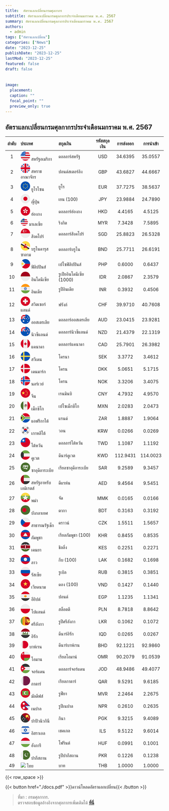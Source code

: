 ```yaml
---
title: 	อัตราแลกเปลี่ยนกรมศุลกากร
subtitle: อัตราแลกเปลี่ยนกรมศุลกากรประจำเดือนมกราคม พ.ศ. 2567
summary: อัตราแลกเปลี่ยนกรมศุลกากรประจำเดือนมกราคม พ.ศ. 2567
authors:
  - admin
tags: ["อัตราแลกเปลี่ยน"]
categories: ["News"]
date: "2023-12-25"
publishDate: "2023-12-25"
lastMod: "2023-12-25"
featured: false
draft: false


image:
  placement:
  caption: ""
  focal_point: ""
  preview_only: true
---
```



## อัตราแลกเปลี่ยนกรมศุลกากรประจำเดือนมกราคม พ.ศ. 2567





| ลำดับ |ประเทศ |สกุลเงิน |รหัสสกุลเงิน |การส่งออก |การนำเข้า |
|:-----:|:----------|:----------|:----------:|:----------:|:----------:|
| 1 |![](https://github.com/ecs-support/KM/blob/master/resource/flags/EX/30_30/USD.png?raw=true=20x20) สหรัฐอเมริกา |ดอลลาร์สหรัฐ |USD |34.6395 |35.0557 |
| 2 |![](https://github.com/ecs-support/KM/blob/master/resource/flags/EX/30_30/GBP.png?raw=true=20x20) สหราชอาณาจักร |ปอนด์สเตอร์ลิง |GBP |43.6827 |44.6667 |
| 3 |![](https://github.com/ecs-support/KM/blob/master/resource/flags/EX/30_30/EUR.png?raw=true=20x20) ยูโรโซน |ยูโร |EUR |37.7275 |38.5637 |
| 4 |![](https://github.com/ecs-support/KM/blob/master/resource/flags/EX/30_30/JPY.png?raw=true=20x20) ญี่ปุ่น |เยน (100) |JPY |23.9884 |24.7890 |
| 5 |![](https://github.com/ecs-support/KM/blob/master/resource/flags/EX/30_30/HKD.png?raw=true=20x20) ฮ่องกง |ดอลลาร์ฮ่องกง |HKD |4.4165 |4.5125 |
| 6 |![](https://github.com/ecs-support/KM/blob/master/resource/flags/EX/30_30/MYR.png?raw=true=20x20) มาเลเซีย |ริงกิต |MYR |7.3428 |7.5895 |
| 7 |![](https://github.com/ecs-support/KM/blob/master/resource/flags/EX/30_30/SGD.png?raw=true=20x20) สิงคโปร์ |ดอลลาร์สิงคโปร์ |SGD |25.8823 |26.5328 |
| 8 |![](https://github.com/ecs-support/KM/blob/master/resource/flags/EX/30_30/BND.png?raw=true=20x20) บรูไนดารุสซาลาม |ดอลลาร์บรูไน |BND |25.7711 |26.6191 |
| 9 |![](https://github.com/ecs-support/KM/blob/master/resource/flags/EX/30_30/PHP.png?raw=true=20x20) ฟิลิปปินส์ |เปโซฟิลิปปินส์ |PHP |0.6000 |0.6437 |
| 10 |![](https://github.com/ecs-support/KM/blob/master/resource/flags/EX/30_30/IDR.png?raw=true=20x20) อินโดนีเซีย |รูเปียอินโดนีเซีย (1000) |IDR |2.0867 |2.3579 |
| 11 |![](https://github.com/ecs-support/KM/blob/master/resource/flags/EX/30_30/INR.png?raw=true=20x20) อินเดีย |รูปีอินเดีย |INR |0.3932 |0.4506 |
| 12 |![](https://github.com/ecs-support/KM/blob/master/resource/flags/EX/30_30/CHF.png?raw=true=20x20) สวิตเซอร์แลนด์ |ฟรังก์ |CHF |39.9710 |40.7608 |
| 13 |![](https://github.com/ecs-support/KM/blob/master/resource/flags/EX/30_30/AUD.png?raw=true=20x20) ออสเตรเลีย |ดอลลาร์ออสเตรเลีย |AUD |23.0415 |23.9281 |
| 14 |![](https://github.com/ecs-support/KM/blob/master/resource/flags/EX/30_30/NZD.png?raw=true=20x20) นิวซีแลนด์ |ดอลลาร์นิวซีแลนด์ |NZD |21.4379 |22.1319 |
| 15 |![](https://github.com/ecs-support/KM/blob/master/resource/flags/EX/30_30/CAD.png?raw=true=20x20) แคนาดา |ดอลลาร์แคนาดา |CAD |25.7901 |26.3982 |
| 16 |![](https://github.com/ecs-support/KM/blob/master/resource/flags/EX/30_30/SEK.png?raw=true=20x20) สวีเดน |โครนา |SEK |3.3772 |3.4612 |
| 17 |![](https://github.com/ecs-support/KM/blob/master/resource/flags/EX/30_30/DKK.png?raw=true=20x20) เดนมาร์ก |โครน |DKK |5.0651 |5.1715 |
| 18 |![](https://github.com/ecs-support/KM/blob/master/resource/flags/EX/30_30/NOK.png?raw=true=20x20) นอร์เวย์ |โครน |NOK |3.3206 |3.4075 |
| 19 |![](https://github.com/ecs-support/KM/blob/master/resource/flags/EX/30_30/CNY.png?raw=true=20x20) จีน |เรนมินบิ |CNY |4.7932 |4.9570 |
| 20 |![](https://github.com/ecs-support/KM/blob/master/resource/flags/EX/30_30/MXN.png?raw=true=20x20) เม็กซิโก |เปโซเม็กซิโก |MXN |2.0283 |2.0473 |
| 21 |![](https://github.com/ecs-support/KM/blob/master/resource/flags/EX/30_30/ZAR.png?raw=true=20x20) แอฟริกาใต้ |แรนด์ |ZAR |1.8887 |1.9064 |
| 22 |![](https://github.com/ecs-support/KM/blob/master/resource/flags/EX/30_30/KRW.png?raw=true=20x20) เกาหลีใต้ |วอน |KRW |0.0266 |0.0269 |
| 23 |![](https://github.com/ecs-support/KM/blob/master/resource/flags/EX/30_30/TWD.png?raw=true=20x20) ไต้หวัน |ดอลลาร์ไต้หวัน |TWD |1.1087 |1.1192 |
| 24 |![](https://github.com/ecs-support/KM/blob/master/resource/flags/EX/30_30/KWD.png?raw=true=20x20) คูเวต |ดีนาร์คูเวต |KWD |112.9431 |114.0023 |
| 25 |![](https://github.com/ecs-support/KM/blob/master/resource/flags/EX/30_30/SAR.png?raw=true=20x20) ซาอุดีอาระเบีย |เรียลซาอุดีอาระเบีย |SAR |9.2589 |9.3457 |
| 26 |![](https://github.com/ecs-support/KM/blob/master/resource/flags/EX/30_30/AED.png?raw=true=20x20) สหรัฐอาหรับเอมิเรตส์ |ดีแรห์น |AED |9.4564 |9.5451 |
| 27 |![](https://github.com/ecs-support/KM/blob/master/resource/flags/EX/30_30/MMK.png?raw=true=20x20) พม่า |จัด |MMK |0.0165 |0.0166 |
| 28 |![](https://github.com/ecs-support/KM/blob/master/resource/flags/EX/30_30/BDT.png?raw=true=20x20) บังกลาเทศ |ตากา |BDT |0.3163 |0.3192 |
| 29 |![](https://github.com/ecs-support/KM/blob/master/resource/flags/EX/30_30/CZK.png?raw=true=20x20) สาธารณรัฐเช็ก |คราวน์ |CZK |1.5511 |1.5657 |
| 30 |![](https://github.com/ecs-support/KM/blob/master/resource/flags/EX/30_30/KHR.png?raw=true=20x20) กัมพูชา |เรียลกัมพูชา (100) |KHR |0.8455 |0.8535 |
| 31 |![](https://github.com/ecs-support/KM/blob/master/resource/flags/EX/30_30/KES.png?raw=true=20x20) เคนยา |ชิลลิ่ง |KES |0.2251 |0.2271 |
| 32 |![](https://github.com/ecs-support/KM/blob/master/resource/flags/EX/30_30/LAK.png?raw=true=20x20) ลาว |กีบ (100) |LAK |0.1682 |0.1698 |
| 33 |![](https://github.com/ecs-support/KM/blob/master/resource/flags/EX/30_30/RUB.png?raw=true=20x20) รัสเซีย |รูเบิล |RUB |0.3815 |0.3851 |
| 34 |![](https://github.com/ecs-support/KM/blob/master/resource/flags/EX/30_30/VND.png?raw=true=20x20) เวียดนาม |ดอง (100) |VND |0.1427 |0.1440 |
| 35 |![](https://github.com/ecs-support/KM/blob/master/resource/flags/EX/30_30/EGP.png?raw=true=20x20) อียิปต์ |ปอนด์ |EGP |1.1235 |1.1341 |
| 36 |![](https://github.com/ecs-support/KM/blob/master/resource/flags/EX/30_30/PLN.png?raw=true=20x20) โปแลนด์ |สล็อตตี |PLN |8.7818 |8.8642 |
| 37 |![](https://github.com/ecs-support/KM/blob/master/resource/flags/EX/30_30/LKR.png?raw=true=20x20) ศรีลังกา |รูปีศรีลังกา |LKR |0.1062 |0.1072 |
| 38 |![](https://github.com/ecs-support/KM/blob/master/resource/flags/EX/30_30/IQD.png?raw=true=20x20) อิรัก |ดีนาร์อิรัก |IQD |0.0265 |0.0267 |
| 39 |![](https://github.com/ecs-support/KM/blob/master/resource/flags/EX/30_30/BHD.png?raw=true=20x20) บาห์เรน |ดีนาร์บาห์เรน |BHD |92.1221 |92.9860 |
| 40 |![](https://github.com/ecs-support/KM/blob/master/resource/flags/EX/30_30/OMR.png?raw=true=20x20) โอมาน |เรียลโอมาน์ |OMR |90.2079 |91.0539 |
| 41 |![](https://github.com/ecs-support/KM/blob/master/resource/flags/EX/30_30/JOD.png?raw=true=20x20) จอร์แดน |ดอลลาร์จอร์แดน |JOD |48.9486 |49.4077 |
| 42 |![](https://github.com/ecs-support/KM/blob/master/resource/flags/EX/30_30/QAR.png?raw=true=20x20) กาตาร์ |เรียลกาตาร์ |QAR |9.5291 |9.6185 |
| 43 |![](https://github.com/ecs-support/KM/blob/master/resource/flags/EX/30_30/MVR.png?raw=true=20x20) มัลดีฟส์ |รูฟียา |MVR |2.2464 |2.2675 |
| 44 |![](https://github.com/ecs-support/KM/blob/master/resource/flags/EX/30_30/NPR.png?raw=true=20x20) เนปาล |รูปีเนปาล |NPR |0.2610 |0.2635 |
| 45 |![](https://github.com/ecs-support/KM/blob/master/resource/flags/EX/30_30/PGK.png?raw=true=20x20) ปาปัวนิวกินี |กินา |PGK |9.3215 |9.4089 |
| 46 |![](https://github.com/ecs-support/KM/blob/master/resource/flags/EX/30_30/ILS.png?raw=true=20x20) อิสราเอล |เชคเกล |ILS |9.5122 |9.6014 |
| 47 |![](https://github.com/ecs-support/KM/blob/master/resource/flags/EX/30_30/HUF.png?raw=true=20x20) ฮังการี |โฟรินต์ |HUF |0.0991 |0.1001 |
| 48 |![](https://github.com/ecs-support/KM/blob/master/resource/flags/EX/30_30/PKR.png?raw=true=20x20) ปากีสถาน |รูปีปากีสถาน |PKR |0.1226 |0.1238 |
| 49 |![](https://upload.wikimedia.org/wikipedia/commons/thumb/a/a9/Flag_of_Thailand.svg/23px-Flag_of_Thailand.svg.png) ไทย |บาท |THB |1.0000 |1.0000 |




{{< row_space >}}




{{< button href="./docs.pdf" >}}ดาวน์โหลดอัตราแลกเปลี่ยน{{< /button >}}

> ที่มา : กรมศุลกากร.  
ตรวจสอบข้อมูลอ้างอิงจากศุลกากรเพิ่มเติมได้ [**ที่นี่**](https://ecs-support.github.io/KM/reference/)
